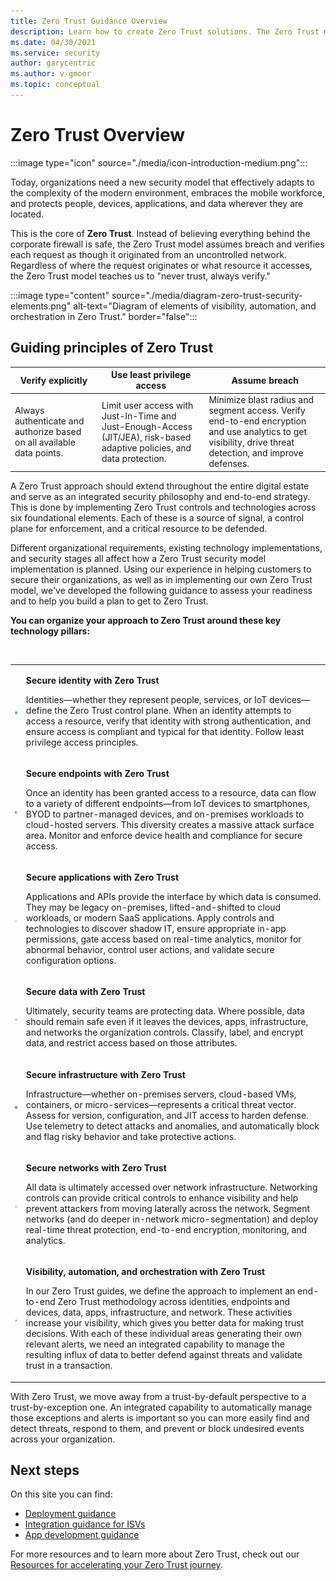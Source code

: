 ```yaml
---
title: Zero Trust Guidance Overview
description: Learn how to create Zero Trust solutions. The Zero Trust model assumes a breach and verifies each request as though it originated from an uncontrolled network. Regardless of where the request originates or what resource it accesses, the Zero Trust model teaches us to never trust and to always verify.
ms.date: 04/30/2021
ms.service: security
author: garycentric
ms.author: v-gmoor
ms.topic: conceptual
---
```


# Zero Trust Overview

:::image type="icon" source="./media/icon-introduction-medium.png":::

Today, organizations need a new security model that effectively adapts to the complexity of the modern environment, embraces the mobile workforce, and protects people, devices, applications, and data wherever they are located.

This is the core of **Zero Trust**. Instead of believing everything behind the corporate firewall is safe, the Zero Trust model assumes breach and verifies each request as though it originated from an uncontrolled network. Regardless of where the request originates or what resource it accesses, the Zero Trust model teaches us to "never trust, always verify."

:::image type="content" source="./media/diagram-zero-trust-security-elements.png" alt-text="Diagram of elements of visibility, automation, and orchestration in Zero Trust." border="false":::


## Guiding principles of Zero Trust

| Verify explicitly | Use least privilege access | Assume breach |
|------|-------|------|
| Always authenticate and authorize based on all available data points. | Limit user access with Just-In-Time and Just-Enough-Access (JIT/JEA), risk-based adaptive policies, and data protection. | Minimize blast radius and segment access. Verify end-to-end encryption and use analytics to get visibility, drive threat detection, and improve defenses. |

A Zero Trust approach should extend throughout the entire digital estate
and serve as an integrated security philosophy and end-to-end strategy.
This is done by implementing Zero Trust controls and technologies across
six foundational elements. Each of these is a source of signal, a
control plane for enforcement, and a critical resource to be defended.

Different organizational requirements, existing technology
implementations, and security stages all affect how a Zero Trust
security model implementation is planned. Using our experience in
helping customers to secure their organizations, as well as in
implementing our own Zero Trust model, we've developed the following
guidance to assess your readiness and to help you build a plan to get to
Zero Trust.

**You can organize your approach to Zero Trust around these key technology pillars:**

<br/>


<table border="0">
   <tbody>
      <tr>
         <td>
            <p><img src="media/icon-identity-small.png" alt="Fingerprint icon."></p>
         </td>
         <td>
            <p><strong>Secure identity with Zero Trust</strong> </p>
            <p>Identities—whether they represent people, services, or IoT devices—define the Zero Trust control plane. When an identity attempts to access a resource, verify that identity with strong authentication, and ensure access is compliant and typical for that identity. Follow least privilege access principles.</p>
         </td>
         <!--<td>
            <p><img src="./media/video-image-placeholder-01.png" alt="Video placeholder 1."></p>
         </td>-->
      </tr>
      <tr>
         <td>
            <p><img src="media/icon-endpoints-small.png" alt="Endpoint devices icon."></p>
         </td>
         <td>
            <p><strong>Secure endpoints with Zero Trust</strong> </p>
            <p>Once an identity has been granted access to a resource, data can flow to a variety of different endpoints—from IoT devices to smartphones, BYOD to partner-managed devices, and on-premises workloads to cloud-hosted servers. This diversity creates a massive attack surface area. Monitor and enforce device health and compliance for secure access.</p>
         </td>
         <!--<td>
            <p><img src="./media/video-image-placeholder-02.png" alt="Video placeholder 2."></p>
         </td>-->
      </tr>
      <tr>
         <td>
            <p><img src="media/icon-applications-small.png" alt="Application window icon."></p>
         </td>
         <td>
            <p><strong>Secure applications with Zero Trust</strong></p>
            <p>Applications and APIs provide the interface by which data is consumed. They may be legacy on-premises, lifted-and-shifted to cloud workloads, or modern SaaS applications. Apply controls and technologies to discover shadow IT, ensure appropriate in-app permissions, gate access based on real-time analytics, monitor for abnormal behavior, control user actions, and validate secure configuration options.</p>
         </td>
         <!--<td>
            <p><img src="./media/video-image-placeholder-03.png" alt="Video placeholder 3."></p>
         </td>-->
      </tr>
      <tr>
         <td>
            <p><img src="media/icon-data-small.png" alt="Ones and zeroes icon."></p>
         </td>
         <td>
            <p><strong>Secure data with Zero Trust</strong></p>
            <p>Ultimately, security teams are protecting data. Where possible, data should remain safe even if it leaves the devices, apps, infrastructure, and networks the organization controls. Classify, label, and encrypt data, and restrict access based on those attributes.</p>
         </td>
         <!--<td>
            <p><img src="./media/video-image-placeholder-04.png" alt="Video placeholder 4."></p>
         </td>-->
      </tr>
      <tr>
         <td>
            <p><img src="media/icon-infrastructure-small.png" alt="Data storage disks icon."></p>
         </td>
         <td>
            <p><strong>Secure infrastructure with Zero Trust</strong></p>
            <p>Infrastructure—whether on-premises servers, cloud-based VMs, containers, or micro-services—represents a critical threat vector. Assess for version, configuration, and JIT access to harden defense. Use telemetry to detect attacks and anomalies, and automatically block and flag risky behavior and take protective actions.</p>
         </td>
         <!--<td>
            <p><img src="./media/video-image-placeholder-05.png" alt="Video placeholder 5."></p>
         </td>-->
      </tr>
      <tr>
         <td>
            <p><img src="media/icon-networks-small.png" alt="Network diagram icon."></p>
         </td>
         <td>
            <p><strong>Secure networks with Zero Trust</strong></p>
            <p>All data is ultimately accessed over network infrastructure. Networking controls can provide critical controls to enhance visibility and help prevent attackers from moving laterally across the network. Segment networks (and do deeper in-network micro-segmentation) and deploy real-time threat protection, end-to-end encryption, monitoring, and analytics.</p>
         </td>
         <!--<td>
            <p><img src="./media/video-image-placeholder-06.png" alt="Video placeholder 6."></p>
         </td>-->
      </tr>
      <tr>
         <td>
            <p><img src="media/icon-visibility-automation-orchestration-small.png" alt="Gear icon."></p>
         </td>
         <td>
            <p><strong>Visibility, automation, and orchestration with Zero Trust</strong> </p>
            <p>In our Zero Trust guides, we define the approach to implement an end-to-end Zero Trust methodology across identities, endpoints and devices, data, apps, infrastructure, and network. These activities increase your visibility, which gives you better data for making trust decisions. With each of these individual areas generating their own relevant alerts, we need an integrated capability to manage the resulting influx of data to better defend against threats and validate trust in a transaction.</p>
         </td>
         <!--<td>
            <p><img src="./media/video-image-placeholder-07.png" alt="Video placeholder 7."></p>
         </td>-->
      </tr>
   </tbody>
</table>

With Zero Trust, we move away from a trust-by-default perspective to a trust-by-exception one. An integrated capability to automatically manage those exceptions and alerts is important so you can more easily find and detect threats, respond to them, and prevent or block undesired events across your organization.

## Next steps

On this site you can find:

- [Deployment guidance](deploy/overview.md)
- [Integration guidance for ISVs](integrate/overview.md)
- [App development guidance](develop/overview.md)

For more resources and to learn more about Zero Trust, check out our [Resources for accelerating your Zero Trust journey](https://www.microsoft.com/security/blog/2021/05/24/resources-for-accelerating-your-zero-trust-journey/).
